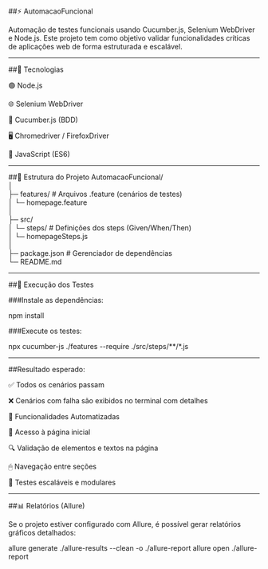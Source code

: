 ##⚡ AutomacaoFuncional

Automação de testes funcionais usando Cucumber.js, Selenium WebDriver e Node.js. Este projeto tem como objetivo validar funcionalidades críticas de aplicações web de forma estruturada e escalável.

---

##📝 Tecnologias

🟢 Node.js

🌐 Selenium WebDriver

🎯 Cucumber.js (BDD)

🖥 Chromedriver / FirefoxDriver

💾 JavaScript (ES6)

---

##🚀 Estrutura do Projeto
AutomacaoFuncional/  
│  
├─ features/                # Arquivos .feature (cenários de testes)  
│   └─ homepage.feature  
│  
├─ src/  
│   └─ steps/               # Definições dos steps (Given/When/Then)  
│       └─ homepageSteps.js  
│  
├─ package.json             # Gerenciador de dependências  
└─ README.md  

---

##🧪 Execução dos Testes

###Instale as dependências:

npm install


###Execute os testes:

npx cucumber-js ./features --require ./src/steps/**/*.js

---

##Resultado esperado:

✅ Todos os cenários passam

❌ Cenários com falha são exibidos no terminal com detalhes

🌟 Funcionalidades Automatizadas

📄 Acesso à página inicial

🔍 Validação de elementos e textos na página

🖱 Navegação entre seções

🧩 Testes escaláveis e modulares

---

##📊 Relatórios (Allure)

Se o projeto estiver configurado com Allure, é possível gerar relatórios gráficos detalhados:

allure generate ./allure-results --clean -o ./allure-report
allure open ./allure-report
